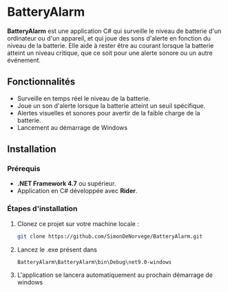 # BatteryAlarm

**BatteryAlarm** est une application C# qui surveille le niveau de batterie d'un ordinateur ou d'un appareil, et qui joue des sons d'alerte en fonction du niveau de la batterie. Elle aide à rester être au courant lorsque la batterie atteint un niveau critique, que ce soit pour une alerte sonore ou un autre événement.

## Fonctionnalités

- Surveille en temps réel le niveau de la batterie.
- Joue un son d'alerte lorsque la batterie atteint un seuil spécifique.
- Alertes visuelles et sonores pour avertir de la faible charge de la batterie.
- Lancement au démarrage de Windows

## Installation

### Prérequis

- **.NET Framework 4.7** ou supérieur.
- Application en C# développée avec **Rider**.

### Étapes d'installation

1. Clonez ce projet sur votre machine locale :
   ```bash
   git clone https://github.com/SimonDeNorvege/BatteryAlarm.git
2. Lancez le .exe présent dans
   ```bash 
   BatteryAlarm\BatteryAlarm\bin\Debug\net9.0-windows
3. L'application se lancera automatiquement au prochain démarrage de windows
